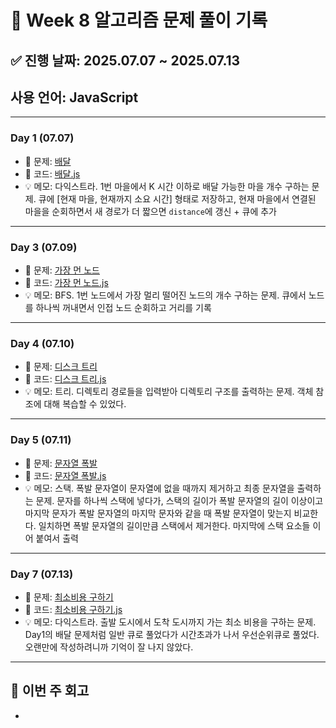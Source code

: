 # 📘 Week 8 알고리즘 문제 풀이 기록

## ✅ 진행 날짜: 2025.07.07 ~ 2025.07.13

## 사용 언어: JavaScript

---

### Day 1 (07.07)

- 🔗 문제: [배달](https://school.programmers.co.kr/learn/courses/30/lessons/12978)
- 📁 코드: [배달.js](https://github.com/minji105/algorithm/blob/main/%ED%94%84%EB%A1%9C%EA%B7%B8%EB%9E%98%EB%A8%B8%EC%8A%A4/2/12978.%E2%80%85%EB%B0%B0%EB%8B%AC/%EB%B0%B0%EB%8B%AC.js)
- 💡 메모: 다익스트라. 1번 마을에서 K 시간 이하로 배달 가능한 마을 개수 구하는 문제. 큐에 [현재 마을, 현재까지 소요 시간] 형태로 저장하고, 현재 마을에서 연결된 마을을 순회하면서 새 경로가 더 짧으면 `distance`에 갱신 + 큐에 추가

---

### Day 3 (07.09)

- 🔗 문제: [가장 먼 노드](https://school.programmers.co.kr/learn/courses/30/lessons/49189)
- 📁 코드: [가장 먼 노드.js](https://github.com/minji105/algorithm/blob/main/%ED%94%84%EB%A1%9C%EA%B7%B8%EB%9E%98%EB%A8%B8%EC%8A%A4/3/49189.%E2%80%85%EA%B0%80%EC%9E%A5%E2%80%85%EB%A8%BC%E2%80%85%EB%85%B8%EB%93%9C/%EA%B0%80%EC%9E%A5%E2%80%85%EB%A8%BC%E2%80%85%EB%85%B8%EB%93%9C.js)
- 💡 메모: BFS. 1번 노드에서 가장 멀리 떨어진 노드의 개수 구하는 문제. 큐에서 노드를 하나씩 꺼내면서 인접 노드 순회하고 거리를 기록

---

### Day 4 (07.10)

- 🔗 문제: [디스크 트리](https://www.acmicpc.net/problem/7432)
- 📁 코드: [디스크 트리.js](https://github.com/minji105/algorithm/blob/main/%EB%B0%B1%EC%A4%80/Gold/7432.%E2%80%85%EB%94%94%EC%8A%A4%ED%81%AC%E2%80%85%ED%8A%B8%EB%A6%AC/%EB%94%94%EC%8A%A4%ED%81%AC%E2%80%85%ED%8A%B8%EB%A6%AC.js)
- 💡 메모: 트리. 디렉토리 경로들을 입력받아 디렉토리 구조를 출력하는 문제. 객체 참조에 대해 복습할 수 있었다.

---

### Day 5 (07.11)

- 🔗 문제: [문자열 폭발](https://www.acmicpc.net/problem/9935)
- 📁 코드: [문자열 폭발.js](https://github.com/minji105/algorithm/blob/main/%EB%B0%B1%EC%A4%80/Gold/9935.%E2%80%85%EB%AC%B8%EC%9E%90%EC%97%B4%E2%80%85%ED%8F%AD%EB%B0%9C/%EB%AC%B8%EC%9E%90%EC%97%B4%E2%80%85%ED%8F%AD%EB%B0%9C.js)
- 💡 메모: 스택. 폭발 문자열이 문자열에 없을 때까지 제거하고 최종 문자열을 출력하는 문제. 문자를 하나씩 스택에 넣다가, 스택의 길이가 폭발 문자열의 길이 이상이고 마지막 문자가 폭발 문자열의 마지막 문자와 같을 때 폭발 문자열이 맞는지 비교한다. 일치하면 폭발 문자열의 길이만큼 스택에서 제거한다. 마지막에 스택 요소들 이어 붙여서 출력

---

### Day 7 (07.13)

- 🔗 문제: [최소비용 구하기](https://www.acmicpc.net/problem/1916)
- 📁 코드: [최소비용 구하기.js](https://github.com/minji105/algorithm/blob/main/%EB%B0%B1%EC%A4%80/Gold/1916.%E2%80%85%EC%B5%9C%EC%86%8C%EB%B9%84%EC%9A%A9%E2%80%85%EA%B5%AC%ED%95%98%EA%B8%B0/%EC%B5%9C%EC%86%8C%EB%B9%84%EC%9A%A9%E2%80%85%EA%B5%AC%ED%95%98%EA%B8%B0.js)
- 💡 메모: 다익스트라. 출발 도시에서 도착 도시까지 가는 최소 비용을 구하는 문제. Day1의 배달 문제처럼 일반 큐로 풀었다가 시간초과가 나서 우선순위큐로 풀었다. 오랜만에 작성하려니까 기억이 잘 나지 않았다.

---

## 📌 이번 주 회고

-
